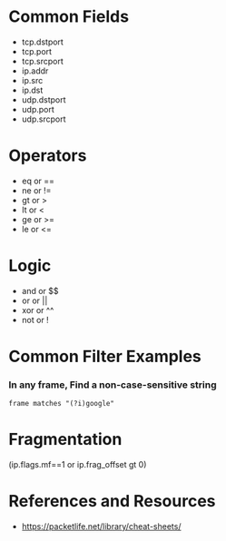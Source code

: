 # Common Fields
- tcp.dstport
- tcp.port
- tcp.srcport
- ip.addr
- ip.src
- ip.dst
- udp.dstport
- udp.port
- udp.srcport


# Operators
- eq or ==
- ne or !=
- gt or >
- lt or <
- ge or >=
- le or <=

# Logic
- and or $$
- or or ||
- xor or ^^
- not or !

# Common Filter Examples
### In any frame, Find a non-case-sensitive string
```
frame matches "(?i)google"
```

# Fragmentation
(ip.flags.mf==1 or ip.frag_offset gt 0)



# References and Resources
- https://packetlife.net/library/cheat-sheets/
